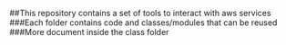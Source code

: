 ##This repository contains a set of tools to interact with aws services
###Each folder contains code and classes/modules that can be reused
###More document inside the class folder
